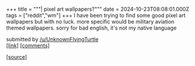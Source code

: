 +++
title = """| pixel art wallpapers?"""
date = 2024-10-23T08:08:01.000Z
tags = ["reddit","wm"]
+++
I have been trying to find some good pixel art wallpapers but with no luck. more specific would be military aviation themed wallpapers. sorry for bad english, it's not my native language

submitted by [/u/UnknownFlyingTurtle](https://www.reddit.com/user/UnknownFlyingTurtle)  
[\[link\]](https://www.reddit.com/r/unixporn/comments/1ga5aw2/pixel_art_wallpapers/) [\[comments\]](https://www.reddit.com/r/unixporn/comments/1ga5aw2/pixel_art_wallpapers/)

[[source]](https://www.reddit.com/r/unixporn/comments/1ga5aw2/pixel_art_wallpapers/)
